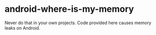 android-where-is-my-memory
==========================

Never do that in your own projects. Code provided here causes memory leaks on Android.